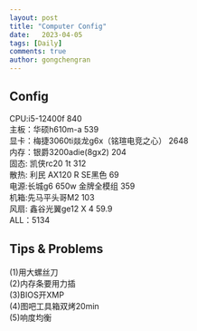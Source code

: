```yaml
---
layout: post
title: "Computer Config"
date:   2023-04-05
tags: [Daily]
comments: true
author: gongchengran
---
```


## Config  
CPU:i5-12400f 840  
主板：华硕h610m-a 539  
显卡：梅捷3060ti燚龙g6x（铭瑄电竞之心） 2648  
内存：银爵3200adie(8gx2) 204    
固态: 凯侠rc20 1t 312  
散热: 利民 AX120 R SE黑色 69  
电源:长城g6 650w 金牌全模组  359  
机箱:先马平头哥M2 103  
风扇: 鑫谷光翼ge12 X 4 59.9  
ALL：5134  
                         
## Tips & Problems    
(1)用大螺丝刀  
(2)内存条要用力插  
(3)BIOS开XMP  
(4)图吧工具箱双烤20min   
(5)响度均衡  


  
